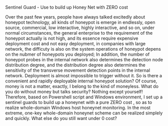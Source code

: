 Sentinel Guard - Use to build up Honey Net with ZERO cost

Over the past few years, people have always talked excitedly about honeypot technology, all kinds of honeypot is emerge in endlessly, open source, commercial, low interactive, highly interactive, and so on, under normal circumstances, the general enterprise to the requirement of the honeypot actually is not high, and its essence require expensive deployment cost and not easy deployment, in companies with large network, the difficuty is also on the system operations of honeypot depens on the nubmer of honeypots you deployed; In addition, the number of honeypot probes in the internal network also determines the detection node distribution degree, and the distribution degree also determines the sensitivity of the transverse movement detection points in the internal network. Deployment is almost impossible to trigger without it. So is there a convenient and rapidly deployable internal honeypot solution? Of course, money is not a matter, exactly, I belong to the kind of moneyless. What do you do without money but talks security? Nothing except yourself! Therefore, based on Powershell script and Windows environment, I set up a sentinel guards to build up a honeynet with a pure ZERO cost , so as to realize whole-domain Windows host honeynet monitoring. In the most extreme, one-key whole-domain honeynet scheme can be realized simplely and quickly. What else do you still want under 0 cost? 
